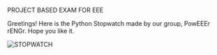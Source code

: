 PROJECT BASED EXAM FOR EEE


Greetings! Here is the Python Stopwatch made by our group, PowEEEr rENGr. Hope you like it. 


![STOPWATCH](https://user-images.githubusercontent.com/105399893/171876410-c91705fe-1857-497f-86d2-67fb75fde669.png)

